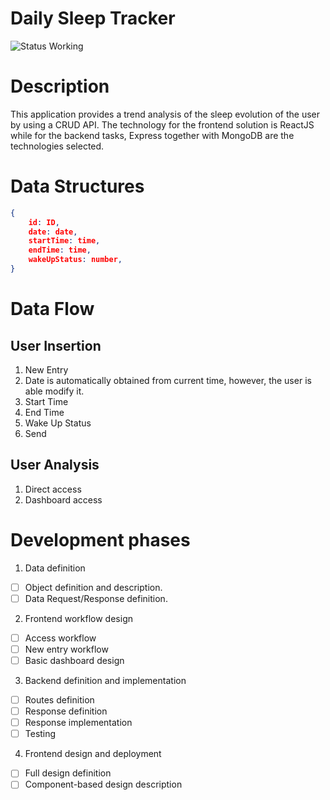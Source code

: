 # Daily Sleep Tracker 
![Status Working](https://img.shields.io/badge/status-working-green)

# Description
This application provides a trend analysis of the sleep evolution of the user by using a CRUD API. The technology for the frontend solution is ReactJS while for the backend tasks, Express together with MongoDB are the technologies selected. 

# Data Structures
```json
{
    id: ID,
    date: date,
    startTime: time,
    endTime: time, 
    wakeUpStatus: number,
}
```

# Data Flow
## User Insertion
1. New Entry
2. Date is automatically obtained from current time, however, the user is able modify it. 
3. Start Time
4. End Time 
5. Wake Up Status 
6. Send

## User Analysis
1. Direct access
2. Dashboard access

# Development phases 
1. Data definition
- [ ] Object definition and description.
- [ ] Data Request/Response definition.

2. Frontend workflow design
- [ ] Access workflow 
- [ ] New entry workflow 
- [ ] Basic dashboard design 

3. Backend definition and implementation
- [ ] Routes definition
- [ ] Response definition
- [ ] Response implementation
- [ ] Testing 

4. Frontend design and deployment
- [ ] Full design definition
- [ ] Component-based design description 